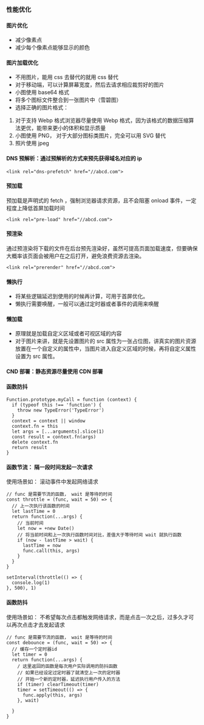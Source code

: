 ### 性能优化


#### 图片优化

- 减少像素点
- 减少每个像素点能够显示的颜色


#### 图片加载优化

- 不用图片，能用 css 去替代的就用 css 替代
- 对于移动端，可以计算屏幕宽度，然后去请求相应裁剪好的图片
- 小图使用 base64 格式
- 将多个图标文件整合到一张图片中（雪碧图）
- 选择正确的图片格式：

1. 对于支持 Webp 格式浏览器尽量使用 Webp 格式，因为该格式的数据压缩算法更优，能带来更小的体积和显示质量
2. 小图使用 PNG， 对于大部分图标类图片，完全可以用 SVG 替代
3. 照片使用 jpeg


#### DNS 预解析：通过预解析的方式来预先获得域名对应的 ip

`<link rel="dns-prefetch" href="//abcd.com">`

#### 预加载

预加载是声明式的 fetch ，强制浏览器请求资源，且不会阻塞 onload 事件，一定程度上降低首屏加载时间

`<link rel="pre-load" href="//abcd.com">`

#### 预渲染

通过预渲染将下载的文件在后台预先渲染好，虽然可提高页面加载速度，但要确保大概率该页面会被用户在之后打开，避免浪费资源去渲染。

`<link rel="prerender" href="//abcd.com">`


#### 懒执行

- 将某些逻辑延迟到使用的时候再计算，可用于首屏优化。
- 懒执行需要唤醒，一般可以通过定时器或者事件的调用来唤醒

#### 懒加载

- 原理就是加载自定义区域或者可视区域的内容
- 对于图片来讲，就是先设置图片的 src 属性为一张占位图，讲真实的图片资源放置在一个自定义的属性中，当图片进入自定义区域的时候，再将自定义属性设置为 src 属性。

#### CND 部署：静态资源尽量使用 CDN 部署


#### 函数防抖

```js{4}
Function.prototype.myCall = function (context) {
  if (typeof this !== 'function') {
    throw new TypeError('TypeError')
  }
  context = context || window
  context.fn = this
  let args = [...arguments].slice(1)
  const result = context.fn(args)
  delete context.fn
  return result
}

```


#### 函数节流： 隔一段时间发起一次请求

使用场景如： 滚动事件中发起网络请求


```js{4}
// func 是需要节流的函数， wait 是等待的时间
const throttle = (func, wait = 50) => {
  // 上一次执行该函数的时间
  let lastTime = 0
  return function(...args) {
    // 当前时间
    let now = +new Date()
    // 将当前时间和上一次执行函数时间对比，差值大于等待时间 wait 就执行函数
    if (now - lastTime > wait) {
      lastTime = now
      func.call(this, args)
    }
  }
}

setInterval(throttle(() => {
  console.log(1)
}, 500), 1)

```



#### 函数防抖

使用场景如： 不希望每次点击都触发网络请求，而是点击一次之后，过多久才可以再次点击才去发起请求

```js{4}
// func 是需要节流的函数， wait 是等待的时间
const debounce = (func, wait = 50) => {
  // 缓存一个定时器id
  let timer = 0
  return function(...args) {
    / 这里返回的函数是每次用户实际调用的防抖函数
    // 如果已经设定过定时器了就清空上一次的定时器
    // 开始一个新的定时器，延迟执行用户传入的方法
    if (timer) clearTimeout(timer)
    timer = setTimeout(() => {
      func.apply(this, args)
    }, wait)

  }
}

```
